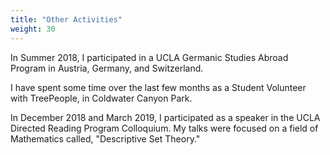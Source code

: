 ```yaml
---
title: "Other Activities"
weight: 30
---
```


In Summer 2018, I participated in a UCLA Germanic Studies Abroad Program in Austria, Germany, and Switzerland.

I have spent some time over the last few months as a Student Volunteer with TreePeople, in Coldwater Canyon Park.

In December 2018 and March 2019, I participated as a speaker in the UCLA Directed Reading Program Colloquium. My talks were focused on a field of Mathematics called, "Descriptive Set Theory." 
